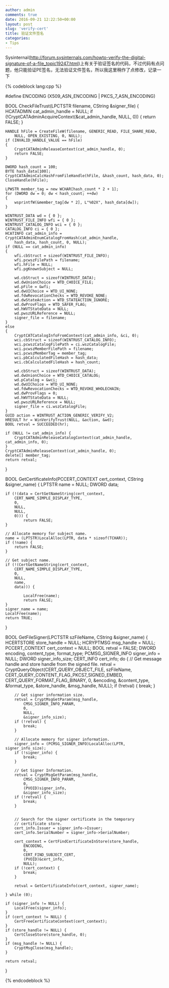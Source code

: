 ```yaml
---
author: admin
comments: true
date: 2016-09-21 12:22:50+00:00
layout: post
slug: 'verify-cert'
title: 验证文件签名
categories:
- Tips
---
```


Sysinternal(http://forum.sysinternals.com/howto-verify-the-digital-signature-of-a-file_topic19247.html)上有关于验证签名的代码，不过代码有点问题，他只能验证PE签名，无法验证文件签名，所以我这里稍作了点修改，记录一下

{% codeblock lang:cpp %}

#define ENCODING (X509_ASN_ENCODING | PKCS_7_ASN_ENCODING)

BOOL CheckFileTrust(LPCTSTR filename, CString &signer_file)
{
	HCATADMIN cat_admin_handle = NULL;
	if (!CryptCATAdminAcquireContext(&cat_admin_handle, NULL, 0))
	{
		return FALSE;
	}

	HANDLE hFile = CreateFileW(filename, GENERIC_READ, FILE_SHARE_READ,
		NULL, OPEN_EXISTING, 0, NULL);
	if (INVALID_HANDLE_VALUE == hFile)
	{
		CryptCATAdminReleaseContext(cat_admin_handle, 0);
		return FALSE;
	}

	DWORD hash_count = 100;
	BYTE hash_data[100];
	CryptCATAdminCalcHashFromFileHandle(hFile, &hash_count, hash_data, 0);
	CloseHandle(hFile);

	LPWSTR member_tag = new WCHAR[hash_count * 2 + 1];
	for (DWORD dw = 0; dw < hash_count; ++dw)
	{
		wsprintfW(&member_tag[dw * 2], L"%02X", hash_data[dw]);
	}

	WINTRUST_DATA wd = { 0 };
	WINTRUST_FILE_INFO wfi = { 0 };
	WINTRUST_CATALOG_INFO wci = { 0 };
	CATALOG_INFO ci = { 0 };
	HCATINFO cat_admin_info = CryptCATAdminEnumCatalogFromHash(cat_admin_handle,
		hash_data, hash_count, 0, NULL);
	if (NULL == cat_admin_info)
	{
		wfi.cbStruct = sizeof(WINTRUST_FILE_INFO);
		wfi.pcwszFilePath = filename;
		wfi.hFile = NULL;
		wfi.pgKnownSubject = NULL;

		wd.cbStruct = sizeof(WINTRUST_DATA);
		wd.dwUnionChoice = WTD_CHOICE_FILE;
		wd.pFile = &wfi;
		wd.dwUIChoice = WTD_UI_NONE;
		wd.fdwRevocationChecks = WTD_REVOKE_NONE;
		wd.dwStateAction = WTD_STATEACTION_IGNORE;
		wd.dwProvFlags = WTD_SAFER_FLAG;
		wd.hWVTStateData = NULL;
		wd.pwszURLReference = NULL;
		signer_file = filename;
	}
	else
	{
		CryptCATCatalogInfoFromContext(cat_admin_info, &ci, 0);
		wci.cbStruct = sizeof(WINTRUST_CATALOG_INFO);
		wci.pcwszCatalogFilePath = ci.wszCatalogFile;
		wci.pcwszMemberFilePath = filename;
		wci.pcwszMemberTag = member_tag;
		wci.pbCalculatedFileHash = hash_data;
		wci.cbCalculatedFileHash = hash_count;

		wd.cbStruct = sizeof(WINTRUST_DATA);
		wd.dwUnionChoice = WTD_CHOICE_CATALOG;
		wd.pCatalog = &wci;
		wd.dwUIChoice = WTD_UI_NONE;
		wd.fdwRevocationChecks = WTD_REVOKE_WHOLECHAIN;
		wd.dwProvFlags = 0;
		wd.hWVTStateData = NULL;
		wd.pwszURLReference = NULL;
		signer_file = ci.wszCatalogFile;
	}
	GUID action = WINTRUST_ACTION_GENERIC_VERIFY_V2;
	HRESULT hr = WinVerifyTrust(NULL, &action, &wd);
	BOOL retval = SUCCEEDED(hr);

	if (NULL != cat_admin_info) {
		CryptCATAdminReleaseCatalogContext(cat_admin_handle, cat_admin_info, 0);
	}
	CryptCATAdminReleaseContext(cat_admin_handle, 0);
	delete[] member_tag;
	return retval;
}

BOOL GetCertificateInfo(PCCERT_CONTEXT cert_context, CString &signer_name)
{
	LPTSTR name = NULL;
	DWORD data;

	if (!(data = CertGetNameString(cert_context,
		CERT_NAME_SIMPLE_DISPLAY_TYPE,
		0,
		NULL,
		NULL,
		0))) {
			return FALSE;
	}

	// Allocate memory for subject name.
	name = (LPTSTR)LocalAlloc(LPTR, data * sizeof(TCHAR));
	if (!name) {
		return FALSE;
	}

	// Get subject name.
	if (!(CertGetNameString(cert_context,
		CERT_NAME_SIMPLE_DISPLAY_TYPE,
		0,
		NULL,
		name,
		data))) {

			LocalFree(name);
			return FALSE;
	}
	signer_name = name;
	LocalFree(name);
	return TRUE;
}


BOOL GetFileSigner(LPCTSTR szFileName, CString &signer_name)
{
	HCERTSTORE store_handle = NULL;
	HCRYPTMSG msg_handle = NULL;
	PCCERT_CONTEXT cert_context = NULL;
	BOOL retval = FALSE;
	DWORD encoding, content_type, format_type;
	PCMSG_SIGNER_INFO signer_info = NULL;
	DWORD signer_info_size;
	CERT_INFO cert_info;
	do
	{
		// Get message handle and store handle from the signed file.
		retval = CryptQueryObject(CERT_QUERY_OBJECT_FILE,
			szFileName,
			CERT_QUERY_CONTENT_FLAG_PKCS7_SIGNED_EMBED,
			CERT_QUERY_FORMAT_FLAG_BINARY,
			0,
			&encoding,
			&content_type,
			&format_type,
			&store_handle,
			&msg_handle,
			NULL);
		if (!retval) {
			break;
		}

		// Get signer information size.
		retval = CryptMsgGetParam(msg_handle,
			CMSG_SIGNER_INFO_PARAM,
			0,
			NULL,
			&signer_info_size);
		if (!retval) {
			break;
		}

		// Allocate memory for signer information.
		signer_info = (PCMSG_SIGNER_INFO)LocalAlloc(LPTR, signer_info_size);
		if (!signer_info) {
			break;
		}

		// Get Signer Information.
		retval = CryptMsgGetParam(msg_handle,
			CMSG_SIGNER_INFO_PARAM,
			0,
			(PVOID)signer_info,
			&signer_info_size);
		if (!retval) {
			break;
		}


		// Search for the signer certificate in the temporary 
		// certificate store.
		cert_info.Issuer = signer_info->Issuer;
		cert_info.SerialNumber = signer_info->SerialNumber;

		cert_context = CertFindCertificateInStore(store_handle,
			ENCODING,
			0,
			CERT_FIND_SUBJECT_CERT,
			(PVOID)&cert_info,
			NULL);
		if (!cert_context) {
			break;
		}

		retval = GetCertificateInfo(cert_context, signer_name);

	} while (0);

	if (signer_info != NULL) { 
		LocalFree(signer_info); 
	}
	if (cert_context != NULL) {
		CertFreeCertificateContext(cert_context);
	}
	if (store_handle != NULL) {
		CertCloseStore(store_handle, 0);
	}
	if (msg_handle != NULL) {
		CryptMsgClose(msg_handle);
	}

	return retval;
}

{% endcodeblock %}